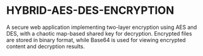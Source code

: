 # HYBRID-AES-DES-ENCRYPTION
A secure web application implementing two-layer encryption using AES and DES, with a chaotic map-based shared key for decryption. Encrypted files are stored in binary format, while Base64 is used for viewing encrypted content and decryption results.
